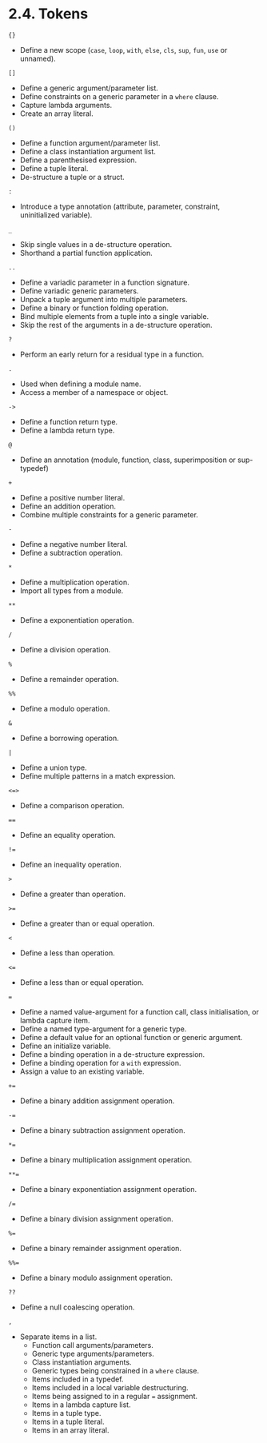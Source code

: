 # 2.4. Tokens

`{}`

- Define a new scope (`case`, `loop`, `with`, `else`, `cls`, `sup`, `fun`, `use` or unnamed).

`[]`

- Define a generic argument/parameter list.
- Define constraints on a generic parameter in a `where` clause.
- Capture lambda arguments.
- Create an array literal.

`()`

- Define a function argument/parameter list.
- Define a class instantiation argument list.
- Define a parenthesised expression.
- Define a tuple literal.
- De-structure a tuple or a struct.

`:`

- Introduce a type annotation (attribute, parameter, constraint, uninitialized variable).

`_`

- Skip single values in a de-structure operation.
- Shorthand a partial function application.

`..`

- Define a variadic parameter in a function signature.
- Define variadic generic parameters.
- Unpack a tuple argument into multiple parameters.
- Define a binary or function folding operation.
- Bind multiple elements from a tuple into a single variable.
- Skip the rest of the arguments in a de-structure operation.

`?`

- Perform an early return for a residual type in a function.

`.`

- Used when defining a module name.
- Access a member of a namespace or object.

`->`

- Define a function return type.
- Define a lambda return type.

`@`

- Define an annotation (module, function, class, superimposition or sup-typedef)

`+`

- Define a positive number literal.
- Define an addition operation.
- Combine multiple constraints for a generic parameter.

`-`

- Define a negative number literal.
- Define a subtraction operation.

`*`

- Define a multiplication operation.
- Import all types from a module.

`**`

- Define a exponentiation operation.

`/`

- Define a division operation.

`%`

- Define a remainder operation.

`%%`

- Define a modulo operation.

`&`

- Define a borrowing operation.

`|`

- Define a union type.
- Define multiple patterns in a match expression.

`<=>`

- Define a comparison operation.

`==`

- Define an equality operation.

`!=`

- Define an inequality operation.

`>`

- Define a greater than operation.

`>=`

- Define a greater than or equal operation.

`<`

- Define a less than operation.

`<=`

- Define a less than or equal operation.

`=`

- Define a named value-argument for a function call, class initialisation, or lambda capture item.
- Define a named type-argument for a generic type.
- Define a default value for an optional function or generic argument.
- Define an initialize variable.
- Define a binding operation in a de-structure expression.
- Define a binding operation for a `with` expression.
- Assign a value to an existing variable.

`+=`

- Define a binary addition assignment operation.

`-=`

- Define a binary subtraction assignment operation.

`*=`

- Define a binary multiplication assignment operation.

`**=`

- Define a binary exponentiation assignment operation.

`/=`

- Define a binary division assignment operation.

`%=`

- Define a binary remainder assignment operation.

`%%=`

- Define a binary modulo assignment operation.


`??`

- Define a null coalescing operation.

`,`
- Separate items in a list.
  - Function call arguments/parameters.
  - Generic type arguments/parameters.
  - Class instantiation arguments.
  - Generic types being constrained in a `where` clause.
  - Items included in a typedef.
  - Items included in a local variable destructuring.
  - Items being assigned to in a regular `=` assignment.
  - Items in a lambda capture list.
  - Items in a tuple type.
  - Items in a tuple literal.
  - Items in an array literal.
